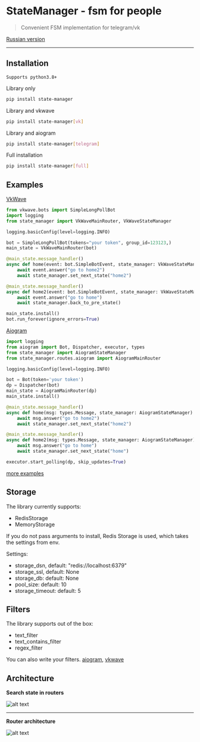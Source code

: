 # StateManager - fsm for people
> Convenient FSM implementation for telegram/vk

[Russian version](https://github.com/Bloodielie/state_manager/tree/master/README_ru.md)
___
## Installation
`Supports python3.8+`

Library only
```sh
pip install state-manager
```
Library and vkwave
```sh
pip install state-manager[vk]
```
Library and aiogram
```sh
pip install state-manager[telegram]
```
Full installation
```sh
pip install state-manager[full]
```

## Examples

[VkWave](https://github.com/fscdev/vkwave)
```python
from vkwave.bots import SimpleLongPollBot
import logging
from state_manager import VkWaveMainRouter, VkWaveStateManager

logging.basicConfig(level=logging.INFO)

bot = SimpleLongPollBot(tokens="your token", group_id=123123,)
main_state = VkWaveMainRouter(bot)

@main_state.message_handler()
async def home(event: bot.SimpleBotEvent, state_manager: VkWaveStateManager):
    await event.answer("go to home2")
    await state_manager.set_next_state("home2")

@main_state.message_handler()
async def home2(event: bot.SimpleBotEvent, state_manager: VkWaveStateManager):
    await event.answer("go to home")
    await state_manager.back_to_pre_state()

main_state.install()
bot.run_forever(ignore_errors=True)
```
[Aiogram](https://github.com/aiogram/aiogram/)
```python
import logging
from aiogram import Bot, Dispatcher, executor, types
from state_manager import AiogramStateManager
from state_manager.routes.aiogram import AiogramMainRouter

logging.basicConfig(level=logging.INFO)

bot = Bot(token='your token')
dp = Dispatcher(bot)
main_state = AiogramMainRouter(dp)
main_state.install()

@main_state.message_handler()
async def home(msg: types.Message, state_manager: AiogramStateManager):
    await msg.answer("go to home2")
    await state_manager.set_next_state("home2")

@main_state.message_handler()
async def home2(msg: types.Message, state_manager: AiogramStateManager):
    await msg.answer("go to home")
    await state_manager.set_next_state("home")

executor.start_polling(dp, skip_updates=True)
```
[more examples](https://github.com/Bloodielie/state_manager/tree/master/examples)

## Storage
The library currently supports:
- RedisStorage
- MemoryStorage

If you do not pass arguments to install, Redis Storage is used, which takes the settings from env.  

Settings:
- storage_dsn, default: "redis://localhost:6379"
- storage_ssl, default: None
- storage_db: default: None
- pool_size: default: 10
- storage_timeout: default: 5

## Filters
The library supports out of the box:
- text_filter
- text_contains_filter
- regex_filter

You can also write your filters.
[aiogram](https://github.com/Bloodielie/state_manager/tree/master/examples/aiogram/their_filters.py), [vkwave](https://github.com/Bloodielie/state_manager/tree/master/examples/vkwave/their_filters.py)

## Architecture

**Search state in routers**

![alt text](images/architecture_1.png)
___
**Router architecture**

![alt text](images/architecture_2.png)
